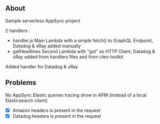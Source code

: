 ## About

Sample serverless AppSync project

2 handlers :
- handler.js Main Lambda with a simple fetch() to GraphQL Endpoint, Datadog & xRay added manually
- getHeadlines Second Lambda with "got" as HTTP Client, Datadog & xRay added from handlers files and from cleo-toolkit

Added handler for Datadog & xRay

## Problems

No AppSync Elastic queries tracing show in APM (instead of a local Elasticsearch client)

- [x] Amazon headers is present in the request
- [x] Datadog headers is present in the request
